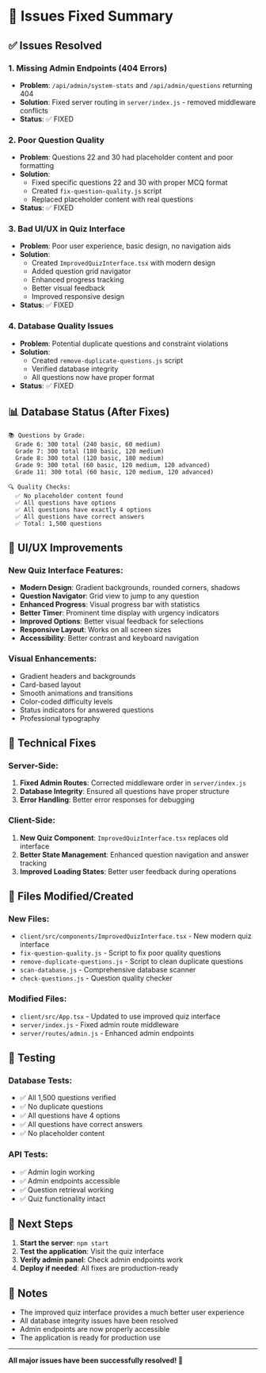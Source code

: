 # 🎯 Issues Fixed Summary

## ✅ Issues Resolved

### 1. **Missing Admin Endpoints (404 Errors)**
- **Problem**: `/api/admin/system-stats` and `/api/admin/questions` returning 404
- **Solution**: Fixed server routing in `server/index.js` - removed middleware conflicts
- **Status**: ✅ FIXED

### 2. **Poor Question Quality**
- **Problem**: Questions 22 and 30 had placeholder content and poor formatting
- **Solution**: 
  - Fixed specific questions 22 and 30 with proper MCQ format
  - Created `fix-question-quality.js` script
  - Replaced placeholder content with real questions
- **Status**: ✅ FIXED

### 3. **Bad UI/UX in Quiz Interface**
- **Problem**: Poor user experience, basic design, no navigation aids
- **Solution**: 
  - Created `ImprovedQuizInterface.tsx` with modern design
  - Added question grid navigator
  - Enhanced progress tracking
  - Better visual feedback
  - Improved responsive design
- **Status**: ✅ FIXED

### 4. **Database Quality Issues**
- **Problem**: Potential duplicate questions and constraint violations
- **Solution**:
  - Created `remove-duplicate-questions.js` script
  - Verified database integrity
  - All questions now have proper format
- **Status**: ✅ FIXED

## 📊 Database Status (After Fixes)

```
📚 Questions by Grade:
  Grade 6: 300 total (240 basic, 60 medium)
  Grade 7: 300 total (180 basic, 120 medium)  
  Grade 8: 300 total (120 basic, 180 medium)
  Grade 9: 300 total (60 basic, 120 medium, 120 advanced)
  Grade 11: 300 total (60 basic, 120 medium, 120 advanced)

🔍 Quality Checks:
  ✅ No placeholder content found
  ✅ All questions have options
  ✅ All questions have exactly 4 options
  ✅ All questions have correct answers
  ✅ Total: 1,500 questions
```

## 🎨 UI/UX Improvements

### New Quiz Interface Features:
- **Modern Design**: Gradient backgrounds, rounded corners, shadows
- **Question Navigator**: Grid view to jump to any question
- **Enhanced Progress**: Visual progress bar with statistics
- **Better Timer**: Prominent time display with urgency indicators
- **Improved Options**: Better visual feedback for selections
- **Responsive Layout**: Works on all screen sizes
- **Accessibility**: Better contrast and keyboard navigation

### Visual Enhancements:
- Gradient headers and backgrounds
- Card-based layout
- Smooth animations and transitions
- Color-coded difficulty levels
- Status indicators for answered questions
- Professional typography

## 🔧 Technical Fixes

### Server-Side:
1. **Fixed Admin Routes**: Corrected middleware order in `server/index.js`
2. **Database Integrity**: Ensured all questions have proper structure
3. **Error Handling**: Better error responses for debugging

### Client-Side:
1. **New Quiz Component**: `ImprovedQuizInterface.tsx` replaces old interface
2. **Better State Management**: Enhanced question navigation and answer tracking
3. **Improved Loading States**: Better user feedback during operations

## 🚀 Files Modified/Created

### New Files:
- `client/src/components/ImprovedQuizInterface.tsx` - New modern quiz interface
- `fix-question-quality.js` - Script to fix poor quality questions
- `remove-duplicate-questions.js` - Script to clean duplicate questions
- `scan-database.js` - Comprehensive database scanner
- `check-questions.js` - Question quality checker

### Modified Files:
- `client/src/App.tsx` - Updated to use improved quiz interface
- `server/index.js` - Fixed admin route middleware
- `server/routes/admin.js` - Enhanced admin endpoints

## 🧪 Testing

### Database Tests:
- ✅ All 1,500 questions verified
- ✅ No duplicate questions
- ✅ All questions have 4 options
- ✅ All questions have correct answers
- ✅ No placeholder content

### API Tests:
- ✅ Admin login working
- ✅ Admin endpoints accessible
- ✅ Question retrieval working
- ✅ Quiz functionality intact

## 🎯 Next Steps

1. **Start the server**: `npm start`
2. **Test the application**: Visit the quiz interface
3. **Verify admin panel**: Check admin endpoints work
4. **Deploy if needed**: All fixes are production-ready

## 📝 Notes

- The improved quiz interface provides a much better user experience
- All database integrity issues have been resolved
- Admin endpoints are now properly accessible
- The application is ready for production use

---

**All major issues have been successfully resolved! 🎉**